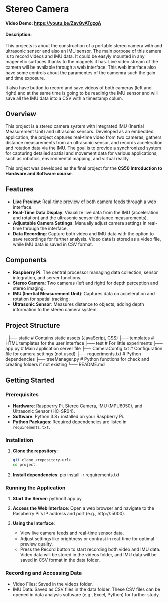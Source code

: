 # Stereo Camera
#### Video Demo:  https://youtu.be/ZavQvATgzgA
#### Description:
This projects is about the construction of a portable stereo camera with and ultrasonic sensor and also an IMU sensor.
The main porpose of this camera is to record videos and IMU data. It could be easyly mounted in any magenetic surfaces thanks to the magnets it has.
Live video stream of the camera will be available through a web interface. This web interface also have some controls about the paramentes of the camemra such the gain and time exposure.

It also have button to record and save videos of both cameras (left and right) and at the same time is going to be readinig the IMU sensor and will save all the IMU data into a CSV
with a timestamp colum.

## Overview
This project is a stereo camera system with integrated IMU (Inertial Measurement Unit) and ultrasonic sensors. Developed as an embedded application, the project captures real-time video from two cameras, gathers distance measurements from an ultrasonic sensor, and records acceleration and rotation data via the IMU. The goal is to provide a synchronized system for capturing detailed spatial and movement data for various applications, such as robotics, environmental mapping, and virtual reality.

This project was developed as the final project for the **CS50 Introduction to Hardware and Software course**.

## Features
- **Live Preview**: Real-time preview of both camera feeds through a web interface.
- **Real-Time Data Display**: Visualize live data from the IMU (acceleration and rotation) and the ultrasonic sensor (distance measurements).
- **Adjustable Camera Settings**: Manually adjust camera settings in real-time through the interface.
- **Data Recording**: Capture both video and IMU data with the option to save recordings for further analysis. Video data is stored as a video file, while IMU data is saved in CSV format.

## Components
- **Raspberry Pi**: The central processor managing data collection, sensor integration, and server functions.
- **Stereo Camera**: Two cameras (left and right) for depth perception and stereo imaging.
- **IMU (Inertial Measurement Unit)**: Captures data on acceleration and rotation for spatial tracking.
- **Ultrasonic Sensor**: Measures distance to objects, adding depth information to the stereo camera system.

## Project Structure
.
├── static                    # Contains static assets (JavaScript, CSS)
├── templates                 # HTML templates for the user interface
├── test                      # For little experiments
├── app.py                    # Main application server file
├── CameraConfig.txt          # Configuration file for camera settings (not used)
├── requeriments.txt          # Python dependencies
├── treeManager.py            # Python functions for check and creating folders if not existing
└── README.md

## Getting Started

### Prerequisites
- **Hardware**: Raspberry Pi, Stereo Camera, IMU (MPU6050), and Ultrasonic Sensor (HC-SR04).
- **Software**: Python 3.8+ installed on your Raspberry Pi.
- **Python Packages**: Required dependencies are listed in `requirements.txt`.

### Installation
1. **Clone the repository**:
   ```bash
   git clone <repository-url>
   cd project

2. **Install dependencies**:
   pip install -r requirements.txt

### Running the Application
1. **Start the Server**:
   python3 app.py

2. **Access the Web Interface**:
   Open a web browser and navigate to the Raspberry Pi's IP address and port (e.g., http://<raspberry-pi-ip>:5000).

3. **Using the Interface**:
   - View live camera feeds and real-time sensor data.
   - Adjust settings like brightness or contrast in real-time for optimal preview quality.
   - Press the Record button to start recording both video and IMU data. Video data will be stored in the videos folder, and IMU data will be saved in CSV format in the data folder.

### Recording and Accessing Data
   - Video Files: Saved in the videos folder.
   - IMU Data: Saved as CSV files in the data folder. These CSV files can be opened in data analysis software (e.g., Excel, Python) for further study.
